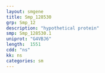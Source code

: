 ```yaml
---
layout: smgene
title: Smp_128530
grp: Smp_12
description: "hypothetical protein"
smp: Smp_128530.1
uniprot: "G4VBJ6"
length:  1551
cdd: "ns"
kk: ns
categories: sm
---
```

